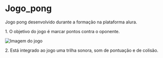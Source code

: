 <h1> Jogo_pong </h1>

<p>Jogo pong desenvolvido durante a formação na plataforma alura.</p>

<p> 1. O objetivo do jogo é marcar pontos contra o oponente. </p>

![Imagem do jogo](imagens/tela_jogando.png)

<p> 2. Está integrado ao jogo uma trilha sonora, som de pontuação e de colisão. </p>